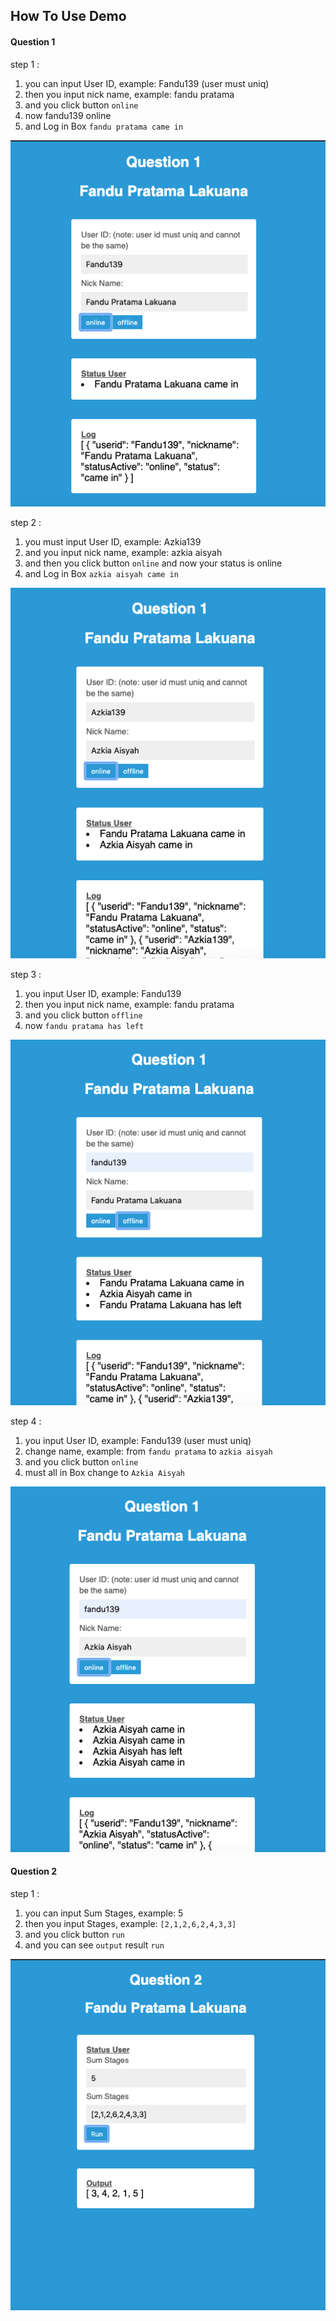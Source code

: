 ## How To Use Demo

#### Question 1

step 1 :
1. you can input User ID, example: Fandu139 (user must uniq)
2. then you input nick name, example: fandu pratama
3. and you click button `online`
4. now fandu139 online
5. and Log in Box `fandu pratama came in`

<img src="./image/Question-1-step1.png" alt="flow">

step 2 :
1. you must input User ID, example: Azkia139
2. and you input nick name, example: azkia aisyah
3. and then you click button `online` and now your status is online
4. and Log in Box `azkia aisyah came in`

<img src="./image/Question-1-step2.png" alt="flow">

step 3 :
1. you input User ID, example: Fandu139
2. then you input nick name, example: fandu pratama
3. and you click button `offline`
4. now `fandu pratama has left`

<img src="./image/Question-1-step3.png" alt="flow">

step 4 :
1. you input User ID, example: Fandu139 (user must uniq)
2. change name, example: from `fandu pratama` to `azkia aisyah`
3. and you click button `online`
4. must all in Box change to `Azkia Aisyah`

<img src="./image/Question-1-step4.png" alt="flow">

#### Question 2
step 1 :
1. you can input Sum Stages, example: 5
2. then you input Stages, example: `[2,1,2,6,2,4,3,3]`
3. and you click button `run`
4. and you can see `output` result `run` 

<img src="./image/Question-2.png" alt="flow">